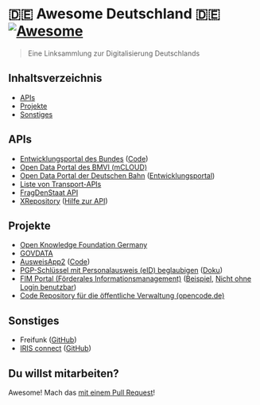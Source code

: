 # 🇩🇪 Awesome Deutschland 🇩🇪 [![Awesome](https://awesome.re/badge.svg)](https://awesome.re)

> Eine Linksammlung zur Digitalisierung Deutschlands

## Inhaltsverzeichnis

- [APIs](#apis)
- [Projekte](#projekte)
- [Sonstiges](#sonstiges)

## APIs

- [Entwicklungsportal des Bundes](https://bund.dev/) ([Code](https://github.com/bundesAPI))
- [Open Data Portal des BMVI (mCLOUD)](https://www.mcloud.de/)
- [Open Data Portal der Deutschen Bahn](https://data.deutschebahn.com/dataset.groups.apis.html) ([Entwicklungsportal](https://developer.deutschebahn.com/))
- [Liste von Transport-APIs](https://github.com/public-transport/transport-apis)
- [FragDenStaat API](https://fragdenstaat.de/api/)
- [XRepository](https://www.xrepository.de/) ([Hilfe zur API](https://www.xrepository.de/cms/hilfe.html#rest-api))

## Projekte

- [Open Knowledge Foundation Germany](https://github.com/okfde)
- [GOVDATA](https://www.govdata.de/)
- [AusweisApp2](https://www.ausweisapp.bund.de/ausweisapp2/) ([Code](https://github.com/Governikus/AusweisApp2))
- [PGP-Schlüssel mit Personalausweis (eID) beglaubigen](https://pgp.governikus.de/pgp/) ([Doku](https://www.governikus.de/sichere-identitaeten/openpgp-schluessel/))
- [FIM Portal (Förderales Informationsmanagement)](https://fimportal.de/suche/) ([Beispiel](https://fimportal.de/suche/%3FsearchWord=personalausweis%26L=1%26D=1%26P=1), [Nicht ohne Login benutzbar](https://fimportal.de/kontakt))
- [Code Repository für die öffentliche Verwaltung (opencode.de)](https://opencode.de)

## Sonstiges

- Freifunk ([GitHub](https://github.com/freifunk))
- [IRIS connect](https://iris-connect.de) ([GitHub](https://github.com/iris-connect/))

## Du willst mitarbeiten?

Awesome! Mach das [mit einem Pull Request](https://github.com/JonasGroeger/awesome-deutschland/issues/new)!

